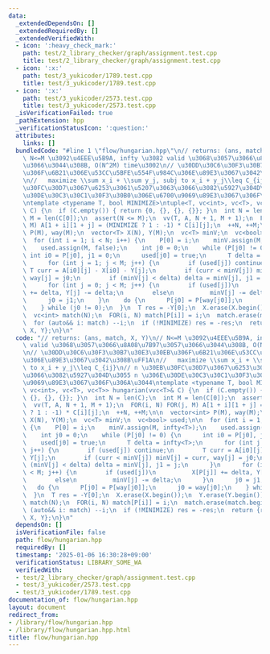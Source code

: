 ```yaml
---
data:
  _extendedDependsOn: []
  _extendedRequiredBy: []
  _extendedVerifiedWith:
  - icon: ':heavy_check_mark:'
    path: test/2_library_checker/graph/assignment.test.cpp
    title: test/2_library_checker/graph/assignment.test.cpp
  - icon: ':x:'
    path: test/3_yukicoder/1789.test.cpp
    title: test/3_yukicoder/1789.test.cpp
  - icon: ':x:'
    path: test/3_yukicoder/2573.test.cpp
    title: test/3_yukicoder/2573.test.cpp
  _isVerificationFailed: true
  _pathExtension: hpp
  _verificationStatusIcon: ':question:'
  attributes:
    links: []
  bundledCode: "#line 1 \"flow/hungarian.hpp\"\n// returns: (ans, match, X, Y)\n//\
    \ N<=M \u3092\u4EEE\u5B9A, infty \u3082 valid \u3068\u3057\u3066\u8A08\u7B97\u3057\
    \u3066\u3044\u308B, O(N^2M) time\u3002\n// \u30DD\u30C6\u30F3\u30B7\u30E3\u30EB\
    \u306F\u6B21\u306E\u53CC\u5BFE\u554F\u984C\u306E\u89E3\u3067\u3042\u308B\uFF1A\
    \n//   maximize \\sum x_i + \\sum y_j, subj to x_i + y_j\\leq C_{ij}\n// n \u30EB\
    \u30FC\u30D7\u3067\u6253\u3061\u5207\u3063\u3066\u3082\u5927\u304D\u3055 n \u306E\
    \u30DE\u30C3\u30C1\u30F3\u30B0\u306E\u6700\u9069\u89E3\u3067\u306F\u306A\u3044\
    \ntemplate <typename T, bool MINIMIZE>\ntuple<T, vc<int>, vc<T>, vc<T>> hungarian(vvc<T>&\
    \ C) {\n  if (C.empty()) { return {0, {}, {}, {}}; }\n  int N = len(C);\n  int\
    \ M = len(C[0]);\n  assert(N <= M);\n  vv(T, A, N + 1, M + 1);\n  FOR(i, N) FOR(j,\
    \ M) A[1 + i][1 + j] = (MINIMIZE ? 1 : -1) * C[i][j];\n  ++N, ++M;\n\n  vector<int>\
    \ P(M), way(M);\n  vector<T> X(N), Y(M);\n  vc<T> minV;\n  vc<bool> used;\n\n\
    \  for (int i = 1; i < N; i++) {\n    P[0] = i;\n    minV.assign(M, infty<T>);\n\
    \    used.assign(M, false);\n    int j0 = 0;\n    while (P[j0] != 0) {\n     \
    \ int i0 = P[j0], j1 = 0;\n      used[j0] = true;\n      T delta = infty<T>;\n\
    \      for (int j = 1; j < M; j++) {\n        if (used[j]) continue;\n       \
    \ T curr = A[i0][j] - X[i0] - Y[j];\n        if (curr < minV[j]) minV[j] = curr,\
    \ way[j] = j0;\n        if (minV[j] < delta) delta = minV[j], j1 = j;\n      }\n\
    \      for (int j = 0; j < M; j++) {\n        if (used[j])\n          X[P[j]]\
    \ += delta, Y[j] -= delta;\n        else\n          minV[j] -= delta;\n      }\n\
    \      j0 = j1;\n    }\n    do {\n      P[j0] = P[way[j0]];\n      j0 = way[j0];\n\
    \    } while (j0 != 0);\n  }\n  T res = -Y[0];\n  X.erase(X.begin());\n  Y.erase(Y.begin());\n\
    \  vc<int> match(N);\n  FOR(i, N) match[P[i]] = i;\n  match.erase(match.begin());\n\
    \  for (auto&& i: match) --i;\n  if (!MINIMIZE) res = -res;\n  return {res, match,\
    \ X, Y};\n}\n"
  code: "// returns: (ans, match, X, Y)\n// N<=M \u3092\u4EEE\u5B9A, infty \u3082\
    \ valid \u3068\u3057\u3066\u8A08\u7B97\u3057\u3066\u3044\u308B, O(N^2M) time\u3002\
    \n// \u30DD\u30C6\u30F3\u30B7\u30E3\u30EB\u306F\u6B21\u306E\u53CC\u5BFE\u554F\u984C\
    \u306E\u89E3\u3067\u3042\u308B\uFF1A\n//   maximize \\sum x_i + \\sum y_j, subj\
    \ to x_i + y_j\\leq C_{ij}\n// n \u30EB\u30FC\u30D7\u3067\u6253\u3061\u5207\u3063\
    \u3066\u3082\u5927\u304D\u3055 n \u306E\u30DE\u30C3\u30C1\u30F3\u30B0\u306E\u6700\
    \u9069\u89E3\u3067\u306F\u306A\u3044\ntemplate <typename T, bool MINIMIZE>\ntuple<T,\
    \ vc<int>, vc<T>, vc<T>> hungarian(vvc<T>& C) {\n  if (C.empty()) { return {0,\
    \ {}, {}, {}}; }\n  int N = len(C);\n  int M = len(C[0]);\n  assert(N <= M);\n\
    \  vv(T, A, N + 1, M + 1);\n  FOR(i, N) FOR(j, M) A[1 + i][1 + j] = (MINIMIZE\
    \ ? 1 : -1) * C[i][j];\n  ++N, ++M;\n\n  vector<int> P(M), way(M);\n  vector<T>\
    \ X(N), Y(M);\n  vc<T> minV;\n  vc<bool> used;\n\n  for (int i = 1; i < N; i++)\
    \ {\n    P[0] = i;\n    minV.assign(M, infty<T>);\n    used.assign(M, false);\n\
    \    int j0 = 0;\n    while (P[j0] != 0) {\n      int i0 = P[j0], j1 = 0;\n  \
    \    used[j0] = true;\n      T delta = infty<T>;\n      for (int j = 1; j < M;\
    \ j++) {\n        if (used[j]) continue;\n        T curr = A[i0][j] - X[i0] -\
    \ Y[j];\n        if (curr < minV[j]) minV[j] = curr, way[j] = j0;\n        if\
    \ (minV[j] < delta) delta = minV[j], j1 = j;\n      }\n      for (int j = 0; j\
    \ < M; j++) {\n        if (used[j])\n          X[P[j]] += delta, Y[j] -= delta;\n\
    \        else\n          minV[j] -= delta;\n      }\n      j0 = j1;\n    }\n \
    \   do {\n      P[j0] = P[way[j0]];\n      j0 = way[j0];\n    } while (j0 != 0);\n\
    \  }\n  T res = -Y[0];\n  X.erase(X.begin());\n  Y.erase(Y.begin());\n  vc<int>\
    \ match(N);\n  FOR(i, N) match[P[i]] = i;\n  match.erase(match.begin());\n  for\
    \ (auto&& i: match) --i;\n  if (!MINIMIZE) res = -res;\n  return {res, match,\
    \ X, Y};\n}\n"
  dependsOn: []
  isVerificationFile: false
  path: flow/hungarian.hpp
  requiredBy: []
  timestamp: '2025-01-06 16:30:28+09:00'
  verificationStatus: LIBRARY_SOME_WA
  verifiedWith:
  - test/2_library_checker/graph/assignment.test.cpp
  - test/3_yukicoder/2573.test.cpp
  - test/3_yukicoder/1789.test.cpp
documentation_of: flow/hungarian.hpp
layout: document
redirect_from:
- /library/flow/hungarian.hpp
- /library/flow/hungarian.hpp.html
title: flow/hungarian.hpp
---
```

